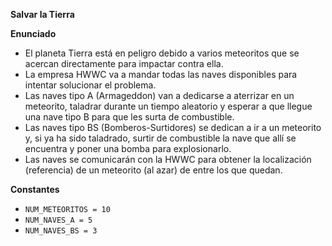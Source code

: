 **Salvar la Tierra**


**Enunciado**


* El planeta Tierra está en peligro debido a varios meteoritos que se acercan directamente para impactar contra ella.
* La empresa HWWC va a mandar todas las naves disponibles para intentar solucionar el problema.
* Las naves tipo A (Armageddon) van a dedicarse a aterrizar en un meteorito, taladrar durante un tiempo aleatorio y esperar a que llegue una nave tipo B para que les surta de combustible.
* Las naves tipo BS (Bomberos-Surtidores) se dedican a ir a un meteorito y, si ya ha sido taladrado, surtir de combustible la nave que allí se encuentra y poner una bomba para explosionarlo.
* Las naves se comunicarán con la HWWC para obtener la localización (referencia) de un meteorito (al azar) de entre los que quedan.

**Constantes**


* `NUM_METEORITOS = 10`
* `NUM_NAVES_A = 5`
* `NUM_NAVES_BS = 3`


